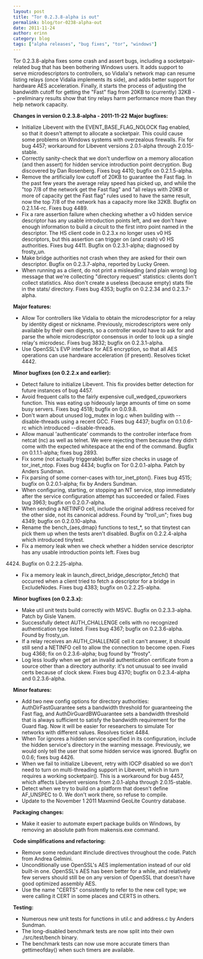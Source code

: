 ```yaml
---
layout: post
title: "Tor 0.2.3.8-alpha is out"
permalink: blog/tor-0238-alpha-out
date: 2011-11-24
author: erinn
category: blog
tags: ["alpha releases", "bug fixes", "tor", "windows"]
---
```


Tor 0.2.3.8-alpha fixes some crash and assert bugs, including a
 socketpair-related bug that has been bothering Windows users. It adds
 support to serve microdescriptors to controllers, so Vidalia's network
 map can resume listing relays (once Vidalia implements its side),
 and adds better support for hardware AES acceleration. Finally, it
 starts the process of adjusting the bandwidth cutoff for getting the
 "Fast" flag from 20KB to (currently) 32KB -- preliminary results show
 that tiny relays harm performance more than they help network capacity.

**Changes in version 0.2.3.8-alpha - 2011-11-22**
**Major bugfixes:**

- Initialize Libevent with the EVENT\_BASE\_FLAG\_NOLOCK flag enabled, so
 that it doesn't attempt to allocate a socketpair. This could cause
 some problems on Windows systems with overzealous firewalls. Fix for
 bug 4457; workaround for Libevent versions 2.0.1-alpha through
 2.0.15-stable.
- Correctly sanity-check that we don't underflow on a memory
 allocation (and then assert) for hidden service introduction
 point decryption. Bug discovered by Dan Rosenberg. Fixes bug 4410;
 bugfix on 0.2.1.5-alpha.
- Remove the artificially low cutoff of 20KB to guarantee the Fast
 flag. In the past few years the average relay speed has picked
 up, and while the "top 7/8 of the network get the Fast flag" and
 "all relays with 20KB or more of capacity get the Fast flag" rules
 used to have the same result, now the top 7/8 of the network has
 a capacity more like 32KB. Bugfix on 0.2.1.14-rc. Fixes bug 4489.
- Fix a rare assertion failure when checking whether a v0 hidden
 service descriptor has any usable introduction points left, and
 we don't have enough information to build a circuit to the first
 intro point named in the descriptor. The HS client code in
 0.2.3.x no longer uses v0 HS descriptors, but this assertion can
 trigger on (and crash) v0 HS authorities. Fixes bug 4411.
 Bugfix on 0.2.3.1-alpha; diagnosed by frosty\_un.
- Make bridge authorities not crash when they are asked for their own
 descriptor. Bugfix on 0.2.3.7-alpha, reported by Lucky Green.
- When running as a client, do not print a misleading (and plain
 wrong) log message that we're collecting "directory request"
 statistics: clients don't collect statistics. Also don't create a
 useless (because empty) stats file in the stats/ directory. Fixes
 bug 4353; bugfix on 0.2.2.34 and 0.2.3.7-alpha.

**Major features:**

- Allow Tor controllers like Vidalia to obtain the microdescriptor
 for a relay by identity digest or nickname. Previously,
 microdescriptors were only available by their own digests, so a
 controller would have to ask for and parse the whole microdescriptor
 consensus in order to look up a single relay's microdesc. Fixes
 bug 3832; bugfix on 0.2.3.1-alpha.
- Use OpenSSL's EVP interface for AES encryption, so that all AES
 operations can use hardware acceleration (if present). Resolves
 ticket 4442.

**Minor bugfixes (on 0.2.2.x and earlier):**

- Detect failure to initialize Libevent. This fix provides better
 detection for future instances of bug 4457.
- Avoid frequent calls to the fairly expensive cull\_wedged\_cpuworkers
 function. This was eating up hideously large amounts of time on some
 busy servers. Fixes bug 4518; bugfix on 0.0.9.8.
- Don't warn about unused log\_mutex in log.c when building with
 --disable-threads using a recent GCC. Fixes bug 4437; bugfix on
 0.1.0.6-rc which introduced --disable-threads.
- Allow manual 'authenticate' commands to the controller interface
 from netcat (nc) as well as telnet. We were rejecting them because
 they didn't come with the expected whitespace at the end of the
 command. Bugfix on 0.1.1.1-alpha; fixes bug 2893.
- Fix some (not actually triggerable) buffer size checks in usage of
 tor\_inet\_ntop. Fixes bug 4434; bugfix on Tor 0.2.0.1-alpha. Patch
 by Anders Sundman.
- Fix parsing of some corner-cases with tor\_inet\_pton(). Fixes
 bug 4515; bugfix on 0.2.0.1-alpha; fix by Anders Sundman.
- When configuring, starting, or stopping an NT service, stop
 immediately after the service configuration attempt has succeeded
 or failed. Fixes bug 3963; bugfix on 0.2.0.7-alpha.
- When sending a NETINFO cell, include the original address
 received for the other side, not its canonical address. Found
 by "troll\_un"; fixes bug 4349; bugfix on 0.2.0.10-alpha.
- Rename the bench\_{aes,dmap} functions to test\_\*, so that tinytest
 can pick them up when the tests aren't disabled. Bugfix on
 0.2.2.4-alpha which introduced tinytest.
- Fix a memory leak when we check whether a hidden service
 descriptor has any usable introduction points left. Fixes bug
 4424. Bugfix on 0.2.2.25-alpha.
- Fix a memory leak in launch\_direct\_bridge\_descriptor\_fetch() that
 occurred when a client tried to fetch a descriptor for a bridge
 in ExcludeNodes. Fixes bug 4383; bugfix on 0.2.2.25-alpha.

**Minor bugfixes (on 0.2.3.x):**

- Make util unit tests build correctly with MSVC. Bugfix on
 0.2.3.3-alpha. Patch by Gisle Vanem.
- Successfully detect AUTH\_CHALLENGE cells with no recognized
 authentication type listed. Fixes bug 4367; bugfix on 0.2.3.6-alpha.
 Found by frosty\_un.
- If a relay receives an AUTH\_CHALLENGE cell it can't answer,
 it should still send a NETINFO cell to allow the connection to
 become open. Fixes bug 4368; fix on 0.2.3.6-alpha; bug found by
 "frosty".
- Log less loudly when we get an invalid authentication certificate
 from a source other than a directory authority: it's not unusual
 to see invalid certs because of clock skew. Fixes bug 4370; bugfix
 on 0.2.3.4-alpha and 0.2.3.6-alpha.

**Minor features:**

- Add two new config options for directory authorities:
 AuthDirFastGuarantee sets a bandwidth threshold for guaranteeing the
 Fast flag, and AuthDirGuardBWGuarantee sets a bandwidth threshold
 that is always sufficient to satisfy the bandwidth requirement for
 the Guard flag. Now it will be easier for researchers to simulate
 Tor networks with different values. Resolves ticket 4484.
- When Tor ignores a hidden service specified in its configuration,
 include the hidden service's directory in the warning message.
 Previously, we would only tell the user that some hidden service
 was ignored. Bugfix on 0.0.6; fixes bug 4426.
- When we fail to initialize Libevent, retry with IOCP disabled so we
 don't need to turn on multi-threading support in Libevent, which in
 turn requires a working socketpair(). This is a workaround for bug
 4457, which affects Libevent versions from 2.0.1-alpha through
 2.0.15-stable.
- Detect when we try to build on a platform that doesn't define
 AF\_UNSPEC to 0. We don't work there, so refuse to compile.
- Update to the November 1 2011 Maxmind GeoLite Country database.

**Packaging changes:**

- Make it easier to automate expert package builds on Windows,
 by removing an absolute path from makensis.exe command.

**Code simplifications and refactoring:**

- Remove some redundant #include directives throughout the code.
 Patch from Andrea Gelmini.
- Unconditionally use OpenSSL's AES implementation instead of our
 old built-in one. OpenSSL's AES has been better for a while, and
 relatively few servers should still be on any version of OpenSSL
 that doesn't have good optimized assembly AES.
- Use the name "CERTS" consistently to refer to the new cell type;
 we were calling it CERT in some places and CERTS in others.

**Testing:**

- Numerous new unit tests for functions in util.c and address.c by
 Anders Sundman.
- The long-disabled benchmark tests are now split into their own
 ./src/test/bench binary.
- The benchmark tests can now use more accurate timers than
 gettimeofday() when such timers are available.

